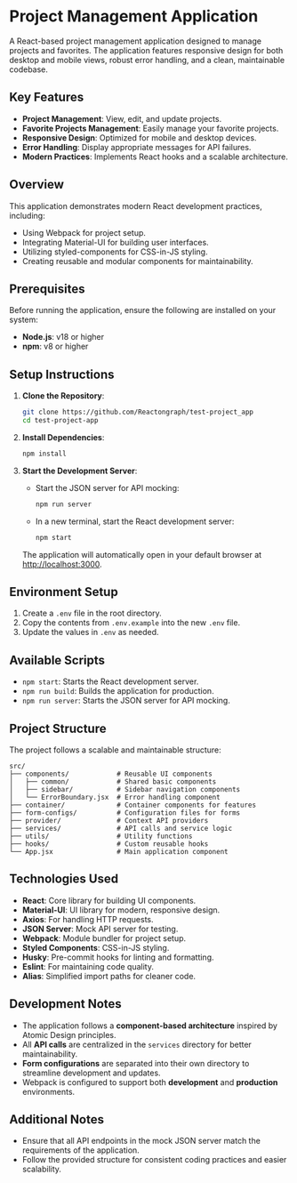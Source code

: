 # Project Management Application

A React-based project management application designed to manage projects and favorites. The application features responsive design for both desktop and mobile views, robust error handling, and a clean, maintainable codebase.

## Key Features

- **Project Management**: View, edit, and update projects.
- **Favorite Projects Management**: Easily manage your favorite projects.
- **Responsive Design**: Optimized for mobile and desktop devices.
- **Error Handling**: Display appropriate messages for API failures.
- **Modern Practices**: Implements React hooks and a scalable architecture.

## Overview

This application demonstrates modern React development practices, including:

- Using Webpack for project setup.
- Integrating Material-UI for building user interfaces.
- Utilizing styled-components for CSS-in-JS styling.
- Creating reusable and modular components for maintainability.

## Prerequisites

Before running the application, ensure the following are installed on your system:

- **Node.js**: v18 or higher
- **npm**: v8 or higher

## Setup Instructions

1. **Clone the Repository**:

   ```bash
   git clone https://github.com/Reactongraph/test-project_app
   cd test-project-app
   ```

2. **Install Dependencies**:

   ```bash
   npm install
   ```

3. **Start the Development Server**:

   - Start the JSON server for API mocking:
     ```bash
     npm run server
     ```
   - In a new terminal, start the React development server:
     ```bash
     npm start
     ```

   The application will automatically open in your default browser at [http://localhost:3000](http://localhost:3000).

## Environment Setup

1. Create a `.env` file in the root directory.
2. Copy the contents from `.env.example` into the new `.env` file.
3. Update the values in `.env` as needed.

## Available Scripts

- `npm start`: Starts the React development server.
- `npm run build`: Builds the application for production.
- `npm run server`: Starts the JSON server for API mocking.

## Project Structure

The project follows a scalable and maintainable structure:

```
src/
├── components/            # Reusable UI components
│   ├── common/            # Shared basic components
│   ├── sidebar/           # Sidebar navigation components
│   └── ErrorBoundary.jsx  # Error handling component
├── container/             # Container components for features
├── form-configs/          # Configuration files for forms
├── provider/              # Context API providers
├── services/              # API calls and service logic
├── utils/                 # Utility functions
├── hooks/                 # Custom reusable hooks
└── App.jsx                # Main application component
```

## Technologies Used

- **React**: Core library for building UI components.
- **Material-UI**: UI library for modern, responsive design.
- **Axios**: For handling HTTP requests.
- **JSON Server**: Mock API server for testing.
- **Webpack**: Module bundler for project setup.
- **Styled Components**: CSS-in-JS styling.
- **Husky**: Pre-commit hooks for linting and formatting.
- **Eslint**: For maintaining code quality.
- **Alias**: Simplified import paths for cleaner code.

## Development Notes

- The application follows a **component-based architecture** inspired by Atomic Design principles.
- All **API calls** are centralized in the `services` directory for better maintainability.
- **Form configurations** are separated into their own directory to streamline development and updates.
- Webpack is configured to support both **development** and **production** environments.

## Additional Notes

- Ensure that all API endpoints in the mock JSON server match the requirements of the application.
- Follow the provided structure for consistent coding practices and easier scalability.
